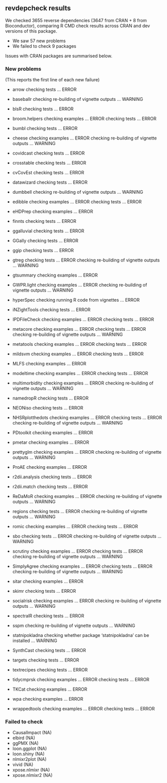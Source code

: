 ## revdepcheck results

We checked 3655 reverse dependencies (3647 from CRAN + 8 from Bioconductor), comparing R CMD check results across CRAN and dev versions of this package.

 * We saw 57 new problems
 * We failed to check 9 packages

Issues with CRAN packages are summarised below.

### New problems
(This reports the first line of each new failure)

* arrow
  checking tests ... ERROR

* baseballr
  checking re-building of vignette outputs ... WARNING

* blsR
  checking tests ... ERROR

* broom.helpers
  checking examples ... ERROR
  checking tests ... ERROR

* bumbl
  checking tests ... ERROR

* cheese
  checking examples ... ERROR
  checking re-building of vignette outputs ... WARNING

* covidcast
  checking tests ... ERROR

* crosstable
  checking tests ... ERROR

* cvCovEst
  checking tests ... ERROR

* datawizard
  checking tests ... ERROR

* dumbbell
  checking re-building of vignette outputs ... WARNING

* edibble
  checking examples ... ERROR
  checking tests ... ERROR

* eHDPrep
  checking examples ... ERROR

* finnts
  checking tests ... ERROR

* ggalluvial
  checking tests ... ERROR

* GGally
  checking tests ... ERROR

* ggip
  checking tests ... ERROR

* gtreg
  checking tests ... ERROR
  checking re-building of vignette outputs ... WARNING

* gtsummary
  checking examples ... ERROR

* GWPR.light
  checking examples ... ERROR
  checking re-building of vignette outputs ... WARNING

* hyperSpec
  checking running R code from vignettes ... ERROR

* iNZightTools
  checking tests ... ERROR

* IPDFileCheck
  checking examples ... ERROR
  checking tests ... ERROR

* metacore
  checking examples ... ERROR
  checking tests ... ERROR
  checking re-building of vignette outputs ... WARNING

* metatools
  checking examples ... ERROR
  checking tests ... ERROR

* mildsvm
  checking examples ... ERROR
  checking tests ... ERROR

* MLFS
  checking examples ... ERROR

* modeltime
  checking examples ... ERROR
  checking tests ... ERROR

* multimorbidity
  checking examples ... ERROR
  checking re-building of vignette outputs ... WARNING

* namedropR
  checking tests ... ERROR

* NEONiso
  checking tests ... ERROR

* NHSRplotthedots
  checking examples ... ERROR
  checking tests ... ERROR
  checking re-building of vignette outputs ... WARNING

* PDtoolkit
  checking examples ... ERROR

* pmetar
  checking examples ... ERROR

* prettyglm
  checking examples ... ERROR
  checking re-building of vignette outputs ... WARNING

* ProAE
  checking examples ... ERROR

* r2dii.analysis
  checking tests ... ERROR

* r2dii.match
  checking tests ... ERROR

* ReDaMoR
  checking examples ... ERROR
  checking re-building of vignette outputs ... WARNING

* regions
  checking tests ... ERROR
  checking re-building of vignette outputs ... WARNING

* romic
  checking examples ... ERROR
  checking tests ... ERROR

* sbo
  checking tests ... ERROR
  checking re-building of vignette outputs ... WARNING

* scrutiny
  checking examples ... ERROR
  checking tests ... ERROR
  checking re-building of vignette outputs ... WARNING

* SimplyAgree
  checking examples ... ERROR
  checking tests ... ERROR
  checking re-building of vignette outputs ... WARNING

* sitar
  checking examples ... ERROR

* skimr
  checking tests ... ERROR

* socialrisk
  checking examples ... ERROR
  checking re-building of vignette outputs ... WARNING

* spectralR
  checking tests ... ERROR

* sspm
  checking re-building of vignette outputs ... WARNING

* statnipokladna
  checking whether package ‘statnipokladna’ can be installed ... WARNING

* SynthCast
  checking tests ... ERROR

* targets
  checking tests ... ERROR

* textrecipes
  checking tests ... ERROR

* tidycmprsk
  checking examples ... ERROR
  checking tests ... ERROR

* TKCat
  checking examples ... ERROR

* wpa
  checking examples ... ERROR

* wrappedtools
  checking examples ... ERROR
  checking tests ... ERROR

### Failed to check

* CausalImpact  (NA)
* elbird        (NA)
* ggPMX         (NA)
* loon.ggplot   (NA)
* loon.shiny    (NA)
* nlmixr2plot   (NA)
* vivid         (NA)
* xpose.nlmixr  (NA)
* xpose.nlmixr2 (NA)

